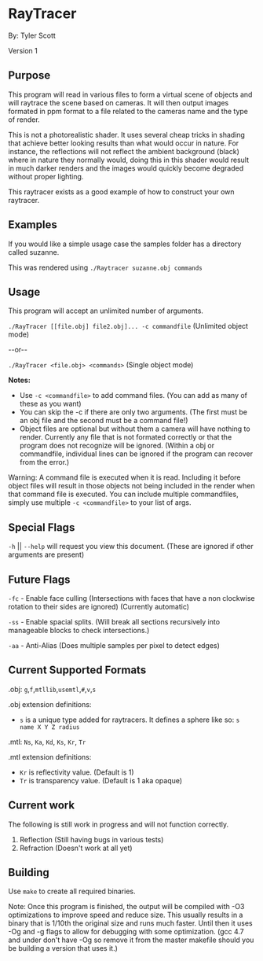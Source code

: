 RayTracer
====
By: Tyler Scott

Version 1

Purpose
----
This program will read in various files to form a virtual scene of objects and will
raytrace the scene based on cameras. It will then output images formated in ppm format
to a file related to the cameras name and the type of render.

This is not a photorealistic shader. It uses several cheap tricks in shading
that achieve better looking results than what would occur in nature. For instance,
the reflections will not reflect the ambient background (black) where in nature they
normally would, doing this in this shader would result in much darker renders and
the images would quickly become degraded without proper lighting.

This raytracer exists as a good example of how to construct your own raytracer.

Examples
----
If you would like a simple usage case the samples folder has a directory called suzanne.

This was rendered using `./Raytracer suzanne.obj commands`

Usage
----

This program will accept an unlimited number of arguments.

`./RayTracer [[file.obj] file2.obj]... -c commandfile` (Unlimited object mode)

--or--

`./RayTracer <file.obj> <commands>` (Single object mode)

__Notes:__

 * Use `-c <commandfile>` to add command files. (You can add as many of these as you want)
 * You can skip the -c if there are only two arguments. (The first must be an obj file and the second must be a command file!)
 * Object files are optional but without them a camera will have nothing
to render. Currently any file that is not formated correctly or that the program does not
recognize will be ignored. (Within a obj or commandfile, individual lines can be ignored if
the program can recover from the error.)

Warning: A command file is executed when it is read. Including it before object files will result
in those objects not being included in the render when that command file is executed. You can
include multiple commandfiles, simply use multiple `-c <commandfile>` to your list of args. 

Special Flags
----

`-h` || `--help` will request you view this document. (These are ignored if other arguments are present)

Future Flags
----

`-fc` - Enable face culling (Intersections with faces that have a non clockwise rotation to their sides are ignored) (Currently automatic)

`-ss` - Enable spacial splits. (Will break all sections recursively into manageable blocks to check intersections.)

`-aa` - Anti-Alias (Does multiple samples per pixel to detect edges)

Current Supported Formats
----
.obj: `g`,`f`,`mtllib`,`usemtl`,`#`,`v`,`s`

.obj extension definitions:

* `s` is a unique type added for raytracers. It defines a sphere like so: `s name X Y Z radius`

.mtl: `Ns`, `Ka`, `Kd`, `Ks`, `Kr`, `Tr`

.mtl extension definitions:

 * `Kr` is reflectivity value. (Default is 1)
 * `Tr` is transparency value. (Default is 1 aka opaque)

Current work
----
The following is still work in progress and will not function correctly.

1. Reflection (Still having bugs in various tests)
2. Refraction (Doesn't work at all yet)

Building
----
Use `make` to create all required binaries.

Note: Once this program is finished, the output will be compiled with -O3 optimizations to improve speed
and reduce size. This usually results in a binary that is 1/10th the original size and runs much faster.
Until then it uses -Og and -g flags to allow for debugging with some optimization. (gcc 4.7 and under don't
have -Og so remove it from the master makefile should you be building a version that uses it.)
